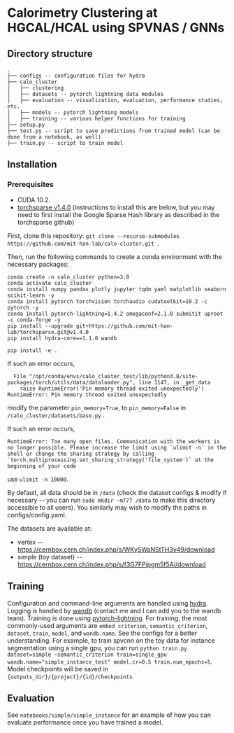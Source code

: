 # Calorimetry Clustering at HGCAL/HCAL using SPVNAS / GNNs

## Directory structure
    .
    ├── configs -- configuration files for hydra
    ├── calo_cluster
    │   ├── clustering
    │   ├── datasets -- pytorch lightning data modules
    │   ├── evaluation -- visualization, evaluation, performance studies, etc.
    │   ├── models -- pytorch lightning models
    │   ├── training -- various helper functions for training
    ├── setup.py
    ├── test.py -- script to save predictions from trained model (can be done from a notebook, as well)
    ├── train.py -- script to train model

## Installation
### Prerequisites
* CUDA 10.2.
* [torchsparse v1.4.0](https://github.com/mit-han-lab/torchsparse) (instructions to install this are below, but you may need to first install the Google Sparse Hash library as described in the torchsparse github)

First, clone this repository: `git clone --recurse-submodules https://github.com/mit-han-lab/calo-cluster.git `.

Then, run the following commands to create a conda environment with the necessary packages:
```
conda create -n calo_cluster python=3.8
conda activate calo_cluster
conda install numpy pandas plotly jupyter tqdm yaml matplotlib seaborn scikit-learn -y
conda install pytorch torchvision torchaudio cudatoolkit=10.2 -c pytorch -y 
conda install pytorch-lightning=1.4.2 omegaconf=2.1.0 submitit uproot -c conda-forge -y
pip install --upgrade git+https://github.com/mit-han-lab/torchsparse.git@v1.4.0
pip install hydra-core==1.1.0 wandb

pip install -e .

```

If such an error occurs, 

```
  File "/opt/conda/envs/calo_cluster_test/lib/python3.8/site-packages/torch/utils/data/dataloader.py", line 1147, in _get_data
    raise RuntimeError('Pin memory thread exited unexpectedly')
RuntimeError: Pin memory thread exited unexpectedly
```
modify the parameter `pin_memory=True`, to `pin_memory=False` in `/calo_cluster/datasets/base.py` . 

If such an error occurs,
```
RuntimeError: Too many open files. Communication with the workers is no longer possible. Please increase the limit using `ulimit -n` in the shell or change the sharing strategy by calling `torch.multiprocessing.set_sharing_strategy('file_system')` at the beginning of your code
```

use `ulimit -n 10000`. 

By default, all data should be in `/data` (check the dataset configs & modify if necessary -- you can run `sudo mkdir -m777 /data` to make this directory accessible to all users). You similarly may wish to modify the paths in configs/config.yaml.

The datasets are available at:
* vertex -- https://cernbox.cern.ch/index.php/s/WKySWaNStTH3y49/download
* simple (toy dataset) -- https://cernbox.cern.ch/index.php/s/f3G7FPipgm5f5Ai/download

## Training
Configuration and command-line arguments are handled using [hydra](https://hydra.cc/docs/intro/). Logging is handled by [wandb](https://www.wandb.com/) (contact me and I can add you to the wandb team). Training is done using [pytorch-lightning](https://pytorch-lightning.readthedocs.io/en/latest/). For training, the most commonly-used arguments are `embed_criterion`, `semantic_criterion`, `dataset`, `train`, `model`, and `wandb.name`. See the configs for a better understanding. For example, to train spvcnn on the toy data for instance segmentation using a single gpu, you can run `python train.py dataset=simple ~semantic_criterion train=single_gpu wandb.name="simple_instance_test" model.cr=0.5 train.num_epochs=5`. Model checkpoints will be saved in `{outputs_dir}/{project}/{id}/checkpoints`.

## Evaluation
See `notebooks/simple/simple_instance` for an example of how you can evaluate performance once you have trained a model.
